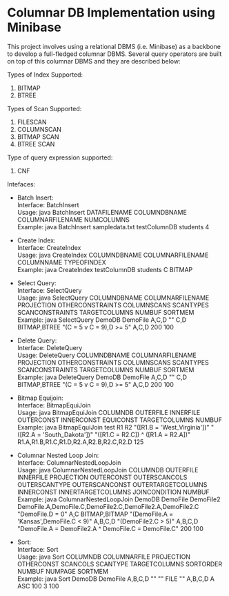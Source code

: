 # Columnar DB Implementation using Minibase

This project involves using a relational DBMS (i.e. Minibase) as a backbone to develop a full-fledged columnar DBMS. Several query operators are built on top of this columnar DBMS and they are described below:

Types of Index Supported: 
  1. BITMAP  
  2. BTREE

Types of Scan Supported:
  1. FILESCAN
  2. COLUMNSCAN
  3. BITMAP SCAN
  4. BTREE SCAN

Type of query expression supported:
  1. CNF

Intefaces:
- Batch Insert:<br />
  Interface: BatchInsert<br />
  Usage: java BatchInsert DATAFILENAME COLUMNDBNAME COLUMNARFILENAME NUMCOLUMNS<br />
  Example: java BatchInsert sampledata.txt testColumnDB students 4<br />
  
- Create Index:<br />
  Interface: CreateIndex<br />
  Usage: java CreateIndex COLUMNDBNAME COLUMNARFILENAME COLUMNNAME TYPEOFINDEX<br />
  Example: java CreateIndex testColumnDB students C BITMAP<br />

- Select Query:   <br />
  Interface: SelectQuery<br />
  Usage: java SelectQuery COLUMNDBNAME COLUMNARFILENAME PROJECTION OTHERCONSTRAINTS COLUMNSCANS SCANTYPES SCANCONSTRAINTS TARGETCOLUMNS NUMBUF SORTMEM<br />
  Example: java SelectQuery DemoDB DemoFile A,C,D "" C,D BITMAP,BTREE "(C = 5 v C = 9),D >= 5" A,C,D 200 100<br />

- Delete Query:<br />
  Interface: DeleteQuery<br />
  Usage: DeleteQuery COLUMNDBNAME COLUMNARFILENAME PROJECTION OTHERCONSTRAINTS COLUMNSCANS SCANTYPES SCANCONSTRAINTS TARGETCOLUMNS NUMBUF SORTMEM<br />
  Example: java DeleteQuery DemoDB DemoFile A,C,D "" C,D BITMAP,BTREE "(C = 5 v C = 9),D >= 5" A,C,D 200 100 <br />
  
- Bitmap Equijoin:<br />
  Interface: BitmapEquiJoin<br />
  Usage: java BitmapEquiJoin COLUMNDB OUTERFILE INNERFILE OUTERCONST INNERCONST EQUICONST TARGETCOLUMNS NUMBUF <br />
  Example: java BitmapEquiJoin test R1 R2 "([R1.B = 'West_Virginia'])" "([R2.A = 'South_Dakota'])" "([R1.C = R2.C]) ^ ([R1.A = R2.A])" R1.A,R1.B,R1.C,R1.D,R2.A,R2.B,R2.C,R2.D 125<br />
  
- Columnar Nested Loop Join: <br />
  Interface: ColumnarNestedLoopJoin<br />
  Usage: java ColumnarNestedLoopJoin COLUMNDB OUTERFILE INNERFILE PROJECTION OUTERCONST OUTERSCANCOLS OUTERSCANTYPE OUTERSCANCONST OUTERTARGETCOLUMNS INNERCONST INNERTARGETCOLUMNS JOINCONDITION NUMBUF<br />
  Example: java ColumnarNestedLoopJoin DemoDB DemoFile DemoFile2 DemoFile.A,DemoFile.C,DemoFile2.C,DemoFile2.A,DemoFile2.C "DemoFile.D = 0" A,C BITMAP,BITMAP "(DemoFile.A = 'Kansas',DemoFile.C < 9)" A,B,C,D "(DemoFile2.C > 5)" A,B,C,D "DemoFile.A = DemoFile2.A ^ DemoFile.C = DemoFile.C" 200 100<br />
  
- Sort: <br />
  Interface: Sort<br />
  Usage: java Sort COLUMNDB COLUMNARFILE PROJECTION OTHERCONST SCANCOLS SCANTYPE TARGETCOLUMNS SORTORDER NUMBUF NUMPAGE SORTMEM<br />
  Example: java Sort DemoDB DemoFile A,B,C,D "" "" FILE "" A,B,C,D A ASC 100 3 100<br />
